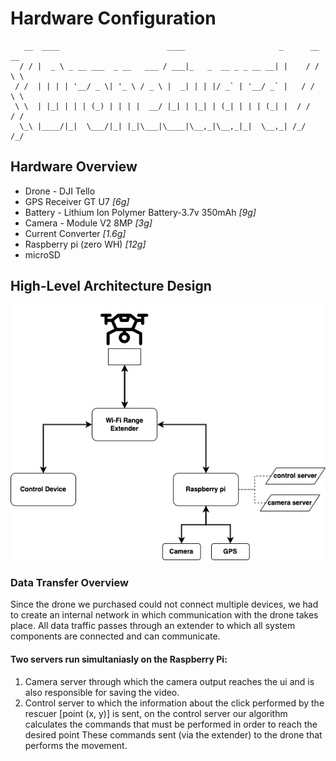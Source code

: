# Hardware Configuration 

```
   __  ____                        ____                     _      __ __  
  / / |  _ \ _ __ ___  _ __   ___ / ___|_   _  __ _ _ __ __| |    / / \ \ 
 / /  | | | | '__/ _ \| '_ \ / _ \ |  _| | | |/ _` | '__/ _` |   / /   \ \
 \ \  | |_| | | | (_) | | | |  __/ |_| | |_| | (_| | | | (_| |  / /    / /
  \_\ |____/|_|  \___/|_| |_|\___|\____|\__,_|\__,_|_|  \__,_| /_/    /_/ 

```
## Hardware Overview
- Drone - DJI Tello
- GPS Receiver GT U7 _[6g]_
- Battery - Lithium Ion Polymer Battery-3.7v 350mAh _[9g]_
- Camera - Module V2 8MP _[3g]_
- Current Converter _[1.6g]_
- Raspberry pi (zero WH) _[12g]_
- microSD

## High-Level Architecture Design
![high-level-data-architecture-design-v2](https://github.com/idobetesh/DroneGuard/blob/master/assets/high-level-data-architecture-design-v2.png)

### Data Transfer Overview
Since the drone we purchased could not connect multiple devices, we had to create an internal network in which communication with the drone takes place.
All data traffic passes through an extender to which all system components are connected and can communicate.

#### Two servers run simultaniasly on the Raspberry Pi:
1. Camera server through which the camera output reaches the ui and is also responsible for saving the video.
2. Control server to which the information about the click performed by the rescuer [point (x, y)] is sent, on the control server our algorithm calculates the commands that must be performed in order to reach the desired point
These commands sent (via the extender) to the drone that performs the movement.